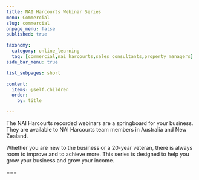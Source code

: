 ```yaml
---
title: NAI Harcourts Webinar Series
menu: Commercial
slug: commercial
onpage_menu: false
published: true

taxonomy:
  category: online_learning
  tag: [commercial,nai harcourts,sales consultants,property managers]
side_bar_menu: true

list_subpages: short

content:
  items: @self.children
  order:
    by: title

---
```


The NAI Harcourts recorded webinars are a springboard for your business. They are available to NAI Harcourts team members in Australia and New Zealand.

Whether you are new to the business or a 20-year veteran, there is always room to improve and to achieve more. This series is designed to help you grow your business and grow your income.

===

